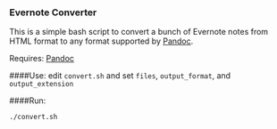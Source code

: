 ### Evernote Converter

This is a simple bash script to convert a bunch of Evernote notes from HTML format to any format supported by [Pandoc](http://johnmacfarlane.net/pandoc/).

Requires:
[Pandoc](http://johnmacfarlane.net/pandoc/)

####Use:
edit ```convert.sh``` and set ```files```, ```output_format```, and ```output_extension```

####Run:

```
./convert.sh
```